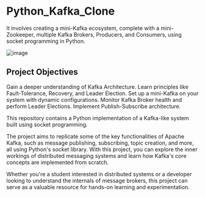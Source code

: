 # Python_Kafka_Clone
It involves creating a mini-Kafka ecosystem, complete with a mini-Zookeeper, multiple Kafka Brokers, Producers, and Consumers, using socket programming in Python.

![image](https://github.com/sathyark652/Python_Kafka_Clone/assets/117423140/41d6a209-4b0c-48a7-8547-0998bb48c79a)


## Project Objectives

Gain a deeper understanding of Kafka Architecture.
Learn principles like Fault-Tolerance, Recovery, and Leader Election.
Set up a mini-Kafka on your system with dynamic configurations.
Monitor Kafka Broker health and perform Leader Elections.
Implement Publish-Subscribe architecture.

This repository contains a Python implementation of a Kafka-like system built using socket programming. 

The project aims to replicate some of the key functionalities of Apache Kafka, such as message publishing, subscribing, topic creation, and more, all using Python's socket library. With this project, you can explore the inner workings of distributed messaging systems and learn how Kafka's core concepts are implemented from scratch.

Whether you're a student interested in distributed systems or a developer looking to understand the internals of message brokers, this project can serve as a valuable resource for hands-on learning and experimentation.


